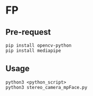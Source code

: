 # FP 
## Pre-request 
```
pip install opencv-python
pip install mediapipe
```

## Usage 
```
python3 <python_script>
python3 stereo_camera_mpFace.py
```